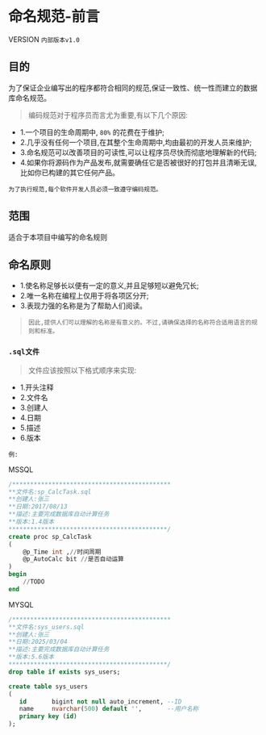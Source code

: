 ﻿# 命名规范-前言

VERSION `内部版本v1.0`

## 目的

为了保证企业编写出的程序都符合相同的规范,保证一致性、统一性而建立的数据库命名规范。

> 编码规范对于程序员而言尤为重要,有以下几个原因:

- 1.一个项目的生命周期中, `80%` 的花费在于维护;
- 2.几乎没有任何一个项目,在其整个生命周期中,均由最初的开发人员来维护;
- 3.命名规范可以改善项目的可读性,可以让程序员尽快而彻底地理解新的代码;
- 4.如果你将源码作为产品发布,就需要确任它是否被很好的打包并且清晰无误,比如你已构建的其它任何产品。

`为了执行规范,每个软件开发人员必须一致遵守编码规范。`

## 范围

适合于本项目中编写的命名规则

## 命名原则

- 1.使名称足够长以便有一定的意义,并且足够短以避免冗长;
- 2.唯一名称在编程上仅用于将各项区分开;
- 3.表现力强的名称是为了帮助人们阅读。
> `因此,提供人们可以理解的名称是有意义的。不过,请确保选择的名称符合适用语言的规则和标准。`

### `.sql文件`

> 文件应该按照以下格式顺序来实现:

- 1.开头注释
- 2.文件名
- 3.创建人
- 4.日期
- 5.描述
- 6.版本

`例:`

MSSQL
```sql
/********************************************
**文件名:sp_CalcTask.sql
**创建人:张三
**日期:2017/08/13
**描述:主要完成数据库自动计算任务
**版本:1.4版本
********************************************/
create proc sp_CalcTask
(
    @p_Time int ,//时间周期
    @p_AutoCalc bit //是否自动运算
)
begin
    //TODO
end
```

MYSQL
```sql
/********************************************
**文件名:sys_users.sql
**创建人:张三
**日期:2025/03/04
**描述:主要完成数据库自动计算任务
**版本:5.6版本
********************************************/
drop table if exists sys_users;

create table sys_users
(
   id       bigint not null auto_increment, --ID
   name     nvarchar(500) default '',       --用户名称
   primary key (id)
);

```

